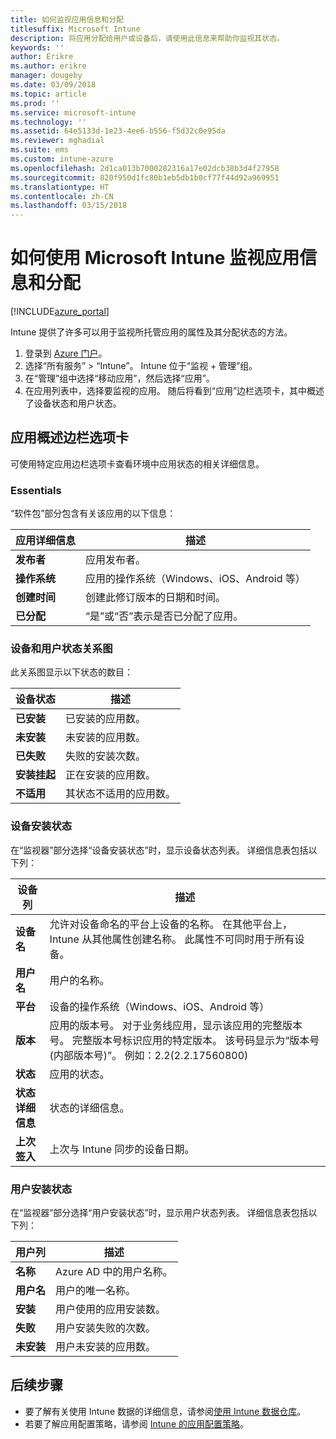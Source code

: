 ```yaml
---
title: 如何监视应用信息和分配
titlesuffix: Microsoft Intune
description: 将应用分配给用户或设备后，请使用此信息来帮助你监视其状态。
keywords: ''
author: Erikre
ms.author: erikre
manager: dougeby
ms.date: 03/09/2018
ms.topic: article
ms.prod: ''
ms.service: microsoft-intune
ms.technology: ''
ms.assetid: 64e5133d-1e23-4ee6-b556-f5d32c0e95da
ms.reviewer: mghadial
ms.suite: ems
ms.custom: intune-azure
ms.openlocfilehash: 2d1ca013b7000282316a17e02dcb38b3d4f27958
ms.sourcegitcommit: 820f950d1fc80b1eb5db1b0cf77f44d92a969951
ms.translationtype: HT
ms.contentlocale: zh-CN
ms.lasthandoff: 03/15/2018
---
```

# <a name="how-to-monitor-app-information-and-assignments-with-microsoft-intune"></a>如何使用 Microsoft Intune 监视应用信息和分配

[!INCLUDE[azure_portal](./includes/azure_portal.md)]

Intune 提供了许多可以用于监视所托管应用的属性及其分配状态的方法。

1. 登录到 [Azure 门户](https://portal.azure.com)。
2. 选择“所有服务” > “Intune”。 Intune 位于“监视 + 管理”组。
3. 在“管理”组中选择“移动应用”，然后选择“应用”。
5. 在应用列表中，选择要监视的应用。 随后将看到“应用”边栏选项卡，其中概述了设备状态和用户状态。

## <a name="app-overview-blade"></a>应用概述边栏选项卡

可使用特定应用边栏选项卡查看环境中应用状态的相关详细信息。

### <a name="essentials"></a>Essentials
“软件包”部分包含有关该应用的以下信息：

 | **应用详细信息**            | **描述**                                                      |
|------------------------|------------------------------------------------------------------|
| **发布者**          | 应用发布者。                                            |
| **操作系统**   | 应用的操作系统（Windows、iOS、Android 等） |
| **创建时间**             | 创建此修订版本的日期和时间。                         |
| **已分配**           | “是”或“否”表示是否已分配了应用。                  |

### <a name="device-and-user-status-graphs"></a>设备和用户状态关系图
此关系图显示以下状态的数目：

| **设备状态**       | **描述**                                       |
|-----------------------|-------------------------------------------------------|
| **已安装**         | 已安装的应用数。                         |
| **未安装**     | 未安装的应用数。                     |
| **已失败**            | 失败的安装次数。                   |
| **安装挂起**   | 正在安装的应用数。 |
| **不适用**           | 其状态不适用的应用数。            |

### <a name="device-install-status"></a>设备安装状态

在“监视器”部分选择“设备安装状态”时，显示设备状态列表。 详细信息表包括以下列：

| **设备列**      | **描述**                                                                                                                                                                                                                                            |
|----------------------|------------------------------------------------------------------------------------------------------------------------------------------------------------------------------------------------------------------------------------------------------------|
| **设备名**      | 允许对设备命名的平台上设备的名称。 在其他平台上，Intune 从其他属性创建名称。 此属性不可同时用于所有设备。                                                                       |
| **用户名**        | 用户的名称。                                                                                                                                                                                                                                      |
| **平台**         | 设备的操作系统（Windows、iOS、Android 等）                                                                                                                                                                                           |
| **版本**          | 应用的版本号。 对于业务线应用，显示该应用的完整版本号。 完整版本号标识应用的特定版本。 该号码显示为“版本号(内部版本号)”。 例如：2.2(2.2.17560800) |
| **状态**           | 应用的状态。                                                                                                                                                                                                                                     |
| **状态详细信息**   | 状态的详细信息。                                                                                                                                                                                                                                     |
| **上次签入**    | 上次与 Intune 同步的设备日期。                                                                                                                                                                                                                  |


### <a name="user-install-status"></a>用户安装状态

在“监视器”部分选择“用户安装状态”时，显示用户状态列表。 详细信息表包括以下列：

| **用户列**     | **描述**                           |
|---------------------|-------------------------------------------|
| **名称**            | Azure AD 中的用户名称。         |
| **用户名**       | 用户的唯一名称。              |
| **安装**   | 用户使用的应用安装数。 |
| **失败**        | 用户安装失败的次数。     |
| **未安装**   | 用户未安装的应用数。 |


## <a name="next-steps"></a>后续步骤

- 要了解有关使用 Intune 数据的详细信息，请参阅[使用 Intune 数据仓库](reports-nav-create-intune-reports.md)。
- 若要了解应用配置策略，请参阅 [Intune 的应用配置策略](app-configuration-policies-overview.md)。